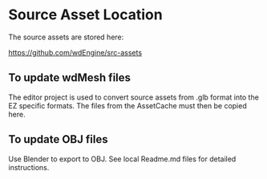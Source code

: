 # Source Asset Location

The source assets are stored here:

<https://github.com/wdEngine/src-assets>

## To update wdMesh files

The editor project is used to convert source assets from .glb format into the EZ specific formats.
The files from the AssetCache must then be copied here.

## To update OBJ files

Use Blender to export to OBJ.
See local Readme.md files for detailed instructions.
